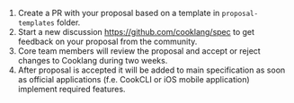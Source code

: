 1. Create a PR with your proposal based on a template in `proposal-templates` folder.
2. Start a new discussion https://github.com/cooklang/spec to get feedback on your proposal from the community.
3. Core team members will review the proposal and accept or reject changes to Cooklang during two weeks.
4. After proposal is accepted it will be added to main specification as soon as official applications (f.e. CookCLI or iOS mobile application) implement required features.
